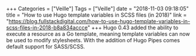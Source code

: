 +++
Categories = ["Veille"]
Tags = ["Veille"]
date = "2018-11-03 09:18:05"
title = "How to use Hugo template variables in SCSS files (in 2018)"
link = "https://blog.fullstackdigital.com/how-to-use-hugo-template-variables-in-scss-files-in-2018-b8a834accce"
+++
Hugo 0.43 added the ability to execute a resource as a Go template, meaning template variables can now be used to modify stylesheets.  With the addition of Hugo Pipes comes default support for SASS/SCSS.